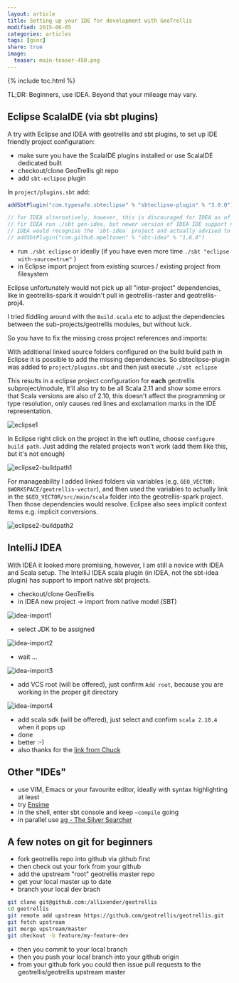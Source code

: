 ```yaml
---
layout: article
title: Setting up your IDE for development with GeoTrellis
modified: 2015-06-05
categories: articles
tags: [gsoc]
share: true
image:
  teaser: main-teaser-450.png
---
```


{% include toc.html %}

TL;DR: Beginners, use IDEA. Beyond that your mileage may vary.

## Eclipse ScalaIDE (via sbt plugins)

A try with Eclipse and IDEA with geotrellis and sbt plugins, to set up IDE friendly project configuration:

* make sure you have the ScalaIDE plugins installed or use ScalaIDE dedicated built
* checkout/clone GeoTrellis git repo
* add `sbt-eclipse` plugin

In `project/plugins.sbt` add:

~~~ scala
addSbtPlugin("com.typesafe.sbteclipse" % "sbteclipse-plugin" % "3.0.0")

// for IDEA alternatively, however, this is discouraged for IDEA as of the latest versions
// fir IDEA run ./sbt gen-idea, but newer version of IDEA IDE support native import
// IDEA would recognise the `sbt-idea` project and actually advised to import via native model in IDEA.
// addSbtPlugin("com.github.mpeltonen" % "sbt-idea" % "1.6.0")
~~~

* run `./sbt eclipse` or ideally (if you have even more time `./sbt "eclipse with-source=true"` )
* in Eclipse import project from existing sources / existing project from filesystem

Eclipse unfortunately would not pick up all "inter-project" dependencies, like in geotrellis-spark it 
wouldn't pull in geotrellis-raster and geotrellis-proj4.

I tried fiddling around with the `Build.scala` etc to adjust the dependencies between the sub-projects/geotrellis 
modules, but without luck.

So you have to fix the missing cross project references and imports:

With additional linked source folders configured on the build build path in Eclipse it is 
possible to add the missing dependencies. So sbteclipse-plugin was added to `project/plugins.sbt` 
and then just execute `./sbt eclipse`

This results in a eclipse project configuration for **each** geotrellis subproject/module, 
It'll also try to be all Scala 2.11 and show some errors that Scala versions are also of 2.10, 
this doesn't affect the programming or type resolution, only causes red lines and exclamation 
marks in the IDE representation.

![eclipse1](https://cloud.githubusercontent.com/assets/4483885/7805408/583b9090-0361-11e5-8d6a-1d95ad1d3d6c.png)

In Eclipse right click on the project in the left outline, choose `configure build path`. 
Just adding the related projects won't work (add them like this, but it's not enough)

![eclipse2-buildpath1](https://cloud.githubusercontent.com/assets/4483885/7805433/c4796408-0361-11e5-9d56-cc6d7024146d.png)

For manageability I added linked folders via variables (e.g. `GEO_VECTOR: $WORKSPACE/geotrellis-vector`), 
and then used the  variables to actually link in the `$GEO_VECTOR/src/main/scala` folder into 
the geotrellis-spark project. Then those dependencies would resolve. Eclipse also sees implicit 
context items e.g. implicit conversions.

![eclipse2-buildpath2](https://cloud.githubusercontent.com/assets/4483885/7805496/061fc680-0363-11e5-8836-c0906ba41412.png)


## IntelliJ IDEA

With IDEA it looked more promising, however, I am still a novice with IDEA and Scala setup. 
The IntelliJ IDEA scala plugin (in IDEA, not the sbt-idea plugin) has support to import native sbt projects. 

* checkout/clone GeoTrellis
* in IDEA new project -> import from native model (SBT)

![idea-import1](http://allixender.github.io/images/idea-import1.png)

* select JDK to be assigned

![idea-import2](http://allixender.github.io/images/idea-import2.png)

* wait ...

![idea-import3](http://allixender.github.io/images/idea-import3.png)

* add VCS root (will be offered), just confirm `Add root`, because you are working in the proper git directory

![idea-import4](http://allixender.github.io/images/idea-import4.png)

* add scala sdk (will be offered), just select and confirm `scala 2.10.4` when it pops up
* done
* better :-)
* also thanks for the [link from Chuck](https://groups.google.com/forum/#!topic/geotrellis-user/4R_QSEUZZ9A) 

## Other "IDEs"

* use VIM, Emacs or your favourite editor, ideally with syntax highlighting at least
* try [Ensime](http://ensime.github.io/)
* in the shell, enter sbt console and keep `~compile` going
* in parallel use [ag - The Silver Searcher](https://github.com/ggreer/the_silver_searcher)

## A few notes on git for beginners

* fork geotrellis repo into github via github first
* then check out your fork from your github
* add the upstream "root" geotrellis master repo
* get your local master up to date
* branch your local dev brach

~~~ bash
git clone git@github.com:/allixender/geotrellis
cd geotrellis
git remote add upstream https://github.com/geotrellis/geotrellis.git
git fetch upstream
git merge upstream/master
git checkout -b feature/my-feature-dev
~~~

* then you commit to your local branch
* then you push your local branch into your github origin
* from your github fork you could then issue pull requests to the geotrellis/geotrellis upstream master